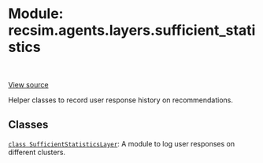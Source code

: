 <div itemscope itemtype="http://developers.google.com/ReferenceObject">
<meta itemprop="name" content="recsim.agents.layers.sufficient_statistics" />
<meta itemprop="path" content="Stable" />
</div>

# Module: recsim.agents.layers.sufficient_statistics

<table class="tfo-notebook-buttons tfo-api" align="left">
</table>

<a target="_blank" href="https://github.com/google-research/recsim/tree/master/recsim/agents/layers/sufficient_statistics.py">View
source</a>

Helper classes to record user response history on recommendations.

## Classes

[`class SufficientStatisticsLayer`](../../../recsim/agents/layers/sufficient_statistics/SufficientStatisticsLayer.md):
A module to log user responses on different clusters.
